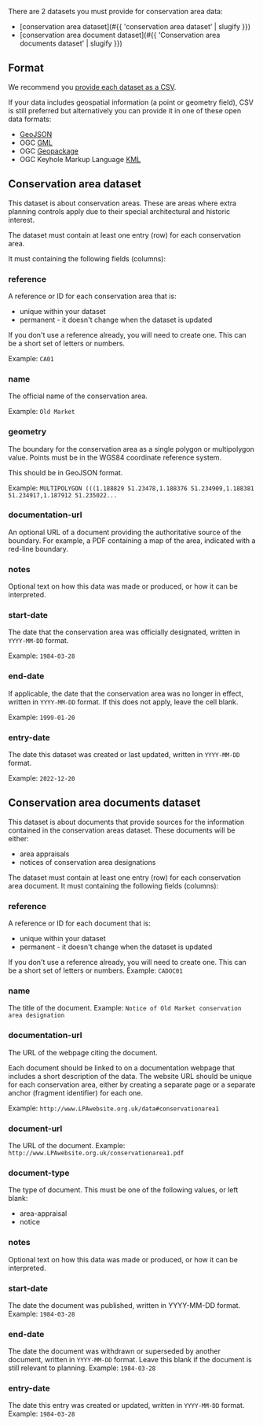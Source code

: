 There are 2 datasets you must provide for conservation area data:

- [conservation area dataset](#{{ 'conservation area dataset' | slugify }})
- [conservation area document dataset](#{{ 'Conservation area documents dataset' | slugify }})

Format
------

We recommend you [provide each dataset as a CSV](../how-to-provide-data.html).

If your data includes geospatial information (a point or geometry field), CSV is still preferred but alternatively you can provide it in one of these open data formats:

-   [GeoJSON](https://digital-land.github.io/specification/specification/conservation-area/#GeoJSON-format)
-   OGC [GML](https://digital-land.github.io/specification/specification/conservation-area/#GML-format)
-   OGC [Geopackage](https://digital-land.github.io/specification/specification/conservation-area/#geopackage-format)
-   OGC Keyhole Markup Language [KML](https://digital-land.github.io/specification/specification/conservation-area/#KML-format)

Conservation area dataset
-------------------------

This dataset is about conservation areas. These are areas where extra planning controls apply due to their special architectural and historic interest.

The dataset must contain at least one entry (row) for each conservation area.

It must containing the following fields (columns):

### reference
A reference or ID for each conservation area that is: 

-   unique within your dataset
-   permanent - it doesn't change when the dataset is updated

If you don't use a reference already, you will need to create one. This can be a short set of letters or numbers.

Example: `CA01`

### name

The official name of the conservation area.

Example: `Old Market`

### geometry

The boundary for the conservation area as a single polygon or multipolygon value. Points must be in the WGS84 coordinate reference system.

This should be in GeoJSON format.

Example: `MULTIPOLYGON (((1.188829 51.23478,1.188376 51.234909,1.188381 51.234917,1.187912 51.235022...`

### documentation-url

An optional URL of a document providing the authoritative source of the boundary. For example, a PDF containing a map of the area, indicated with a red-line boundary.

### notes

Optional text on how this data was made or produced, or how it can be interpreted.

### start-date

The date that the conservation area was officially designated, written in `YYYY-MM-DD` format.

Example: `1984-03-28`

### end-date

If applicable, the date that the conservation area was no longer in effect, written in `YYYY-MM-DD` format. If this does not apply, leave the cell blank.

Example: `1999-01-20`

### entry-date

The date this dataset was created or last updated, written in `YYYY-MM-DD` format.

Example: `2022-12-20`

## Conservation area documents dataset

This dataset is about documents that provide sources for the information contained in the conservation areas dataset. These documents will be either:

-   area appraisals 
-   notices of conservation area designations

The dataset must contain at least one entry (row) for each conservation area document.
It must containing the following fields (columns):

### reference
A reference or ID for each document that is: 

- unique within your dataset
- permanent - it doesn't change when the dataset is updated

If you don't use a reference already, you will need to create one. This can be a short set of letters or numbers.
Example: `CADOC01`

### name
The title of the document.
Example: `Notice of Old Market conservation area designation`

### documentation-url
The URL of the webpage citing the document.

Each document should be linked to on a documentation webpage that includes a short description of the data. The website URL should be unique for each conservation area, either by creating a separate page or a separate anchor (fragment identifier) for each one.

Example: `http://www.LPAwebsite.org.uk/data#conservationarea1`

### document-url
The URL of the document.
Example: `http://www.LPAwebsite.org.uk/conservationarea1.pdf`

### document-type
The type of document. This must be one of the following values, or left blank:

-   area-appraisal
-   notice

### notes

Optional text on how this data was made or produced, or how it can be interpreted.

### start-date
The date the document was published, written in YYYY-MM-DD format.
Example: `1984-03-28`

### end-date
The date the document was withdrawn or superseded by another document, written in `YYYY-MM-DD` format. Leave this blank if the document is still relevant to planning.
Example: `1984-03-28`

### entry-date
The date this entry was created or updated, written in `YYYY-MM-DD` format.
Example: `1984-03-28`
